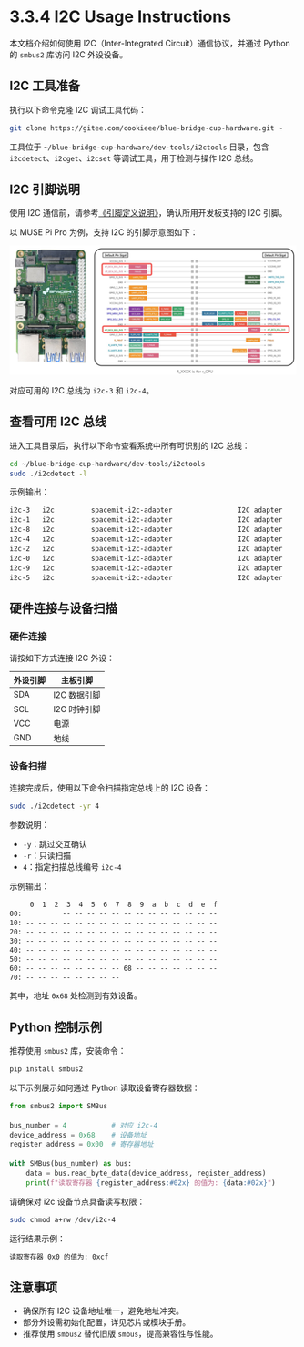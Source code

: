 # 3.3.4 I2C Usage Instructions

本文档介绍如何使用 I2C（Inter-Integrated Circuit）通信协议，并通过 Python 的 `smbus2` 库访问 I2C 外设设备。

## I2C 工具准备

执行以下命令克隆 I2C 调试工具代码：

```bash
git clone https://gitee.com/cookieee/blue-bridge-cup-hardware.git ~
```

工具位于 `~/blue-bridge-cup-hardware/dev-tools/i2ctools` 目录，包含 `i2cdetect`、`i2cget`、`i2cset` 等调试工具，用于检测与操作 I2C 总线。

## I2C 引脚说明

使用 I2C 通信前，请参考[《引脚定义说明》](3.3.1_Pin_Definitions.md)，确认所用开发板支持的 I2C 引脚。

以 MUSE Pi Pro 为例，支持 I2C 的引脚示意图如下：

![](images/muse-pi-pro-i2c-pins.jpg)

对应可用的 I2C 总线为 `i2c-3` 和 `i2c-4`。

## 查看可用 I2C 总线

进入工具目录后，执行以下命令查看系统中所有可识别的 I2C 总线：

```bash
cd ~/blue-bridge-cup-hardware/dev-tools/i2ctools
sudo ./i2cdetect -l
```

示例输出：

```bash
i2c-3	i2c       	spacemit-i2c-adapter            	I2C adapter
i2c-1	i2c       	spacemit-i2c-adapter            	I2C adapter
i2c-8	i2c       	spacemit-i2c-adapter            	I2C adapter
i2c-4	i2c       	spacemit-i2c-adapter            	I2C adapter
i2c-2	i2c       	spacemit-i2c-adapter            	I2C adapter
i2c-0	i2c       	spacemit-i2c-adapter            	I2C adapter
i2c-9	i2c       	spacemit-i2c-adapter            	I2C adapter
i2c-5	i2c       	spacemit-i2c-adapter            	I2C adapter
```

## 硬件连接与设备扫描

### 硬件连接

请按如下方式连接 I2C 外设：

| 外设引脚 | 主板引脚     |
| -------- | ------------ |
| SDA      | I2C 数据引脚 |
| SCL      | I2C 时钟引脚 |
| VCC      | 电源         |
| GND      | 地线         |

### 设备扫描

连接完成后，使用以下命令扫描指定总线上的 I2C 设备：

```bash
sudo ./i2cdetect -yr 4
```

参数说明：

- `-y`：跳过交互确认
- `-r`：只读扫描
- `4`：指定扫描总线编号 `i2c-4`

示例输出：

```
     0  1  2  3  4  5  6  7  8  9  a  b  c  d  e  f
00:          -- -- -- -- -- -- -- -- -- -- -- -- --
10: -- -- -- -- -- -- -- -- -- -- -- -- -- -- -- --
20: -- -- -- -- -- -- -- -- -- -- -- -- -- -- -- --
30: -- -- -- -- -- -- -- -- -- -- -- -- -- -- -- --
40: -- -- -- -- -- -- -- -- -- -- -- -- -- -- -- --
50: -- -- -- -- -- -- -- -- -- -- -- -- -- -- -- --
60: -- -- -- -- -- -- -- -- 68 -- -- -- -- -- -- --
70: -- -- -- -- -- -- -- --
```

其中，地址 `0x68` 处检测到有效设备。

## Python 控制示例

推荐使用 `smbus2` 库，安装命令：

```bash
pip install smbus2
```

以下示例展示如何通过 Python 读取设备寄存器数据：

```python
from smbus2 import SMBus

bus_number = 4           # 对应 i2c-4
device_address = 0x68    # 设备地址
register_address = 0x00  # 寄存器地址

with SMBus(bus_number) as bus:
    data = bus.read_byte_data(device_address, register_address)
    print(f"读取寄存器 {register_address:#02x} 的值为: {data:#02x}")
```

请确保对 i2c 设备节点具备读写权限：

```bash
sudo chmod a+rw /dev/i2c-4
```

运行结果示例：

```bash
读取寄存器 0x0 的值为: 0xcf
```

## 注意事项

- 确保所有 I2C 设备地址唯一，避免地址冲突。
- 部分外设需初始化配置，详见芯片或模块手册。
- 推荐使用 `smbus2` 替代旧版 `smbus`，提高兼容性与性能。
